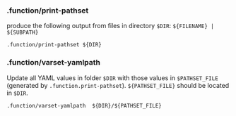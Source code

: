 
### .function/print-pathset
produce the following output from files in directory ```$DIR```: ```${FILENAME} | ${SUBPATH}```
```
.function/print-pathset ${DIR}
```


### .function/varset-yamlpath
Update all YAML values in folder ```$DIR``` with those values in ```$PATHSET_FILE``` (generated by ```.function.print-pathset```).
```${PATHSET_FILE}``` should be located in ```$DIR```.
```
.function/varset-yamlpath  ${DIR}/${PATHSET_FILE}
```
